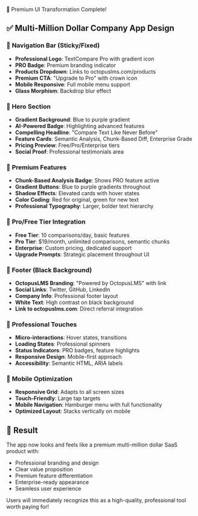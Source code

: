 🎉 Premium UI Transformation Complete!

## ✅ Multi-Million Dollar Company App Design

### 🚀 **Navigation Bar (Sticky/Fixed)**
- **Professional Logo**: TextCompare Pro with gradient icon
- **PRO Badge**: Premium branding indicator
- **Products Dropdown**: Links to octopuslms.com/products
- **Premium CTA**: "Upgrade to Pro" with crown icon
- **Mobile Responsive**: Full mobile menu support
- **Glass Morphism**: Backdrop blur effect

### 🎨 **Hero Section**
- **Gradient Background**: Blue to purple gradient
- **AI-Powered Badge**: Highlighting advanced features
- **Compelling Headline**: "Compare Text Like Never Before"
- **Feature Cards**: Semantic Analysis, Chunk-Based Diff, Enterprise Grade
- **Pricing Preview**: Free/Pro/Enterprise tiers
- **Social Proof**: Professional testimonials area

### 💎 **Premium Features**
- **Chunk-Based Analysis Badge**: Shows PRO feature active
- **Gradient Buttons**: Blue to purple gradients throughout
- **Shadow Effects**: Elevated cards with hover states
- **Color Coding**: Red for original, green for new text
- **Professional Typography**: Larger, bolder text hierarchy

### 🏢 **Pro/Free Tier Integration**
- **Free Tier**: 10 comparisons/day, basic features
- **Pro Tier**: $19/month, unlimited comparisons, semantic chunks
- **Enterprise**: Custom pricing, dedicated support
- **Upgrade Prompts**: Strategic placement throughout UI

### 🦑 **Footer (Black Background)**
- **OctopusLMS Branding**: "Powered by OctopusLMS" with link
- **Social Links**: Twitter, GitHub, LinkedIn
- **Company Info**: Professional footer layout
- **White Text**: High contrast on black background
- **Link to octopuslms.com**: Direct referral integration

### 🎯 **Professional Touches**
- **Micro-interactions**: Hover states, transitions
- **Loading States**: Professional spinners
- **Status Indicators**: PRO badges, feature highlights
- **Responsive Design**: Mobile-first approach
- **Accessibility**: Semantic HTML, ARIA labels

### 📱 **Mobile Optimization**
- **Responsive Grid**: Adapts to all screen sizes
- **Touch-Friendly**: Large tap targets
- **Mobile Navigation**: Hamburger menu with full functionality
- **Optimized Layout**: Stacks vertically on mobile

## 🌟 **Result**
The app now looks and feels like a premium multi-million dollar SaaS product with:
- Professional branding and design
- Clear value proposition
- Premium feature differentiation
- Enterprise-ready appearance
- Seamless user experience

Users will immediately recognize this as a high-quality, professional tool worth paying for!